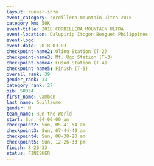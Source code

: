```yaml
---
layout: runner-info 
event_category: cordillera-mountain-ultra-2018 
category_km: 50K 
event-title: 2018 CORDILLERA MOUNTAIN ULTRA 
event-location: Dalupirip Itogon Benguet Philippines 
event-logo: 
event-date: 2018-03-03 
checkpoint-name2: Oling Station (T-2) 
checkpoint-name3: Mt. Ugo Station (T-3) 
checkpoint-name4: Lusod Station (T-4) 
checkpoint-name5: Finish (T-5) 
overall_rank: 39
gender_rank: 33
category_rank: 27
bib: 50334
first_name: Cambon
last_name: Guillaume
gender: M
team_name: Run the World
start: Sun, 04-00-00 am
checkpoint2: Sun, 05-41-54 am
checkpoint3: Sun, 07-44-49 am
checkpoint4: Sun, 08-38-20 am
checkpoint5: Sun, 12-26-33 pm
finish: 8-26-33
status: FINISHER
---
```


